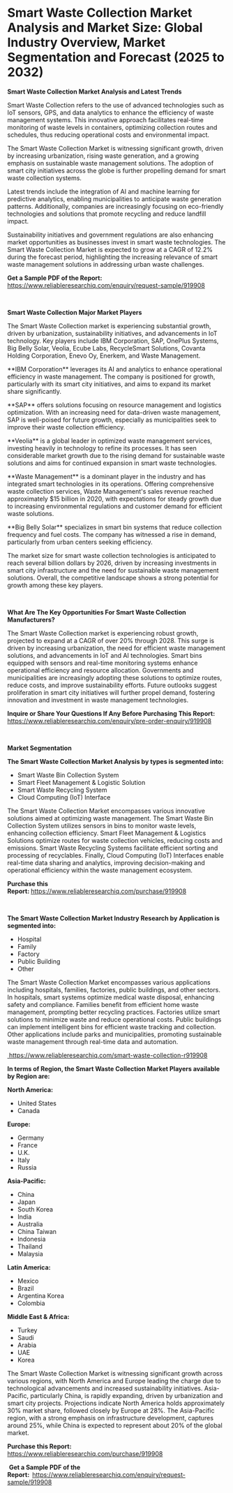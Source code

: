 <p><h1>Smart Waste Collection Market Analysis and Market Size: Global Industry Overview, Market Segmentation and Forecast (2025 to 2032)</h1></p><p><strong>Smart Waste Collection Market Analysis and Latest Trends</strong></p>
<p><p>Smart Waste Collection refers to the use of advanced technologies such as IoT sensors, GPS, and data analytics to enhance the efficiency of waste management systems. This innovative approach facilitates real-time monitoring of waste levels in containers, optimizing collection routes and schedules, thus reducing operational costs and environmental impact. </p><p>The Smart Waste Collection Market is witnessing significant growth, driven by increasing urbanization, rising waste generation, and a growing emphasis on sustainable waste management solutions. The adoption of smart city initiatives across the globe is further propelling demand for smart waste collection systems. </p><p>Latest trends include the integration of AI and machine learning for predictive analytics, enabling municipalities to anticipate waste generation patterns. Additionally, companies are increasingly focusing on eco-friendly technologies and solutions that promote recycling and reduce landfill impact. </p><p>Sustainability initiatives and government regulations are also enhancing market opportunities as businesses invest in smart waste technologies. The Smart Waste Collection Market is expected to grow at a CAGR of 12.2% during the forecast period, highlighting the increasing relevance of smart waste management solutions in addressing urban waste challenges.</p></p>
<p><strong>Get a Sample PDF of the Report:&nbsp;</strong> <a href="https://www.reliableresearchiq.com/enquiry/request-sample/919908?utm_campaign=3114&utm_medium=2&utm_source=Github&utm_content=ia&utm_term=18042025&utm_id=smart-waste-collection">https://www.reliableresearchiq.com/enquiry/request-sample/919908</a></p>
<p>&nbsp;</p>
<p><strong>Smart Waste Collection Major Market Players</strong></p>
<p><p>The Smart Waste Collection market is experiencing substantial growth, driven by urbanization, sustainability initiatives, and advancements in IoT technology. Key players include IBM Corporation, SAP, OnePlus Systems, Big Belly Solar, Veolia, Ecube Labs, RecycleSmart Solutions, Covanta Holding Corporation, Enevo Oy, Enerkem, and Waste Management.</p><p>**IBM Corporation** leverages its AI and analytics to enhance operational efficiency in waste management. The company is positioned for growth, particularly with its smart city initiatives, and aims to expand its market share significantly.</p><p>**SAP** offers solutions focusing on resource management and logistics optimization. With an increasing need for data-driven waste management, SAP is well-poised for future growth, especially as municipalities seek to improve their waste collection efficiency.</p><p>**Veolia** is a global leader in optimized waste management services, investing heavily in technology to refine its processes. It has seen considerable market growth due to the rising demand for sustainable waste solutions and aims for continued expansion in smart waste technologies.</p><p>**Waste Management** is a dominant player in the industry and has integrated smart technologies in its operations. Offering comprehensive waste collection services, Waste Management's sales revenue reached approximately $15 billion in 2020, with expectations for steady growth due to increasing environmental regulations and customer demand for efficient waste solutions.</p><p>**Big Belly Solar** specializes in smart bin systems that reduce collection frequency and fuel costs. The company has witnessed a rise in demand, particularly from urban centers seeking efficiency.</p><p>The market size for smart waste collection technologies is anticipated to reach several billion dollars by 2026, driven by increasing investments in smart city infrastructure and the need for sustainable waste management solutions. Overall, the competitive landscape shows a strong potential for growth among these key players.</p></p>
<p>&nbsp;</p>
<p><strong>What Are The Key Opportunities For Smart Waste Collection Manufacturers?</strong></p>
<p><p>The Smart Waste Collection market is experiencing robust growth, projected to expand at a CAGR of over 20% through 2028. This surge is driven by increasing urbanization, the need for efficient waste management solutions, and advancements in IoT and AI technologies. Smart bins equipped with sensors and real-time monitoring systems enhance operational efficiency and resource allocation. Governments and municipalities are increasingly adopting these solutions to optimize routes, reduce costs, and improve sustainability efforts. Future outlooks suggest proliferation in smart city initiatives will further propel demand, fostering innovation and investment in waste management technologies.</p></p>
<p><strong>Inquire or Share Your Questions If Any Before Purchasing This Report:</strong> <a href="https://www.reliableresearchiq.com/enquiry/pre-order-enquiry/919908?utm_campaign=3114&utm_medium=2&utm_source=Github&utm_content=ia&utm_term=18042025&utm_id=smart-waste-collection">https://www.reliableresearchiq.com/enquiry/pre-order-enquiry/919908</a></p>
<p>&nbsp;</p>
<p><strong>Market Segmentation</strong></p>
<p><strong>The Smart Waste Collection Market Analysis by types is segmented into:</strong></p>
<p><ul><li>Smart Waste Bin Collection System</li><li>Smart Fleet Management & Logistic Solution</li><li>Smart Waste Recycling System</li><li>Cloud Computing (IoT) Interface</li></ul></p>
<p><p>The Smart Waste Collection Market encompasses various innovative solutions aimed at optimizing waste management. The Smart Waste Bin Collection System utilizes sensors in bins to monitor waste levels, enhancing collection efficiency. Smart Fleet Management & Logistics Solutions optimize routes for waste collection vehicles, reducing costs and emissions. Smart Waste Recycling Systems facilitate efficient sorting and processing of recyclables. Finally, Cloud Computing (IoT) Interfaces enable real-time data sharing and analytics, improving decision-making and operational efficiency within the waste management ecosystem.</p></p>
<p><strong>Purchase this Report:&nbsp;</strong><a href="https://www.reliableresearchiq.com/purchase/919908?utm_campaign=3114&utm_medium=2&utm_source=Github&utm_content=ia&utm_term=18042025&utm_id=smart-waste-collection">https://www.reliableresearchiq.com/purchase/919908</a></p>
<p>&nbsp;</p>
<p><strong>The Smart Waste Collection Market Industry Research by Application is segmented into:</strong></p>
<p><ul><li>Hospital</li><li>Family</li><li>Factory</li><li>Public Building</li><li>Other</li></ul></p>
<p><p>The Smart Waste Collection Market encompasses various applications including hospitals, families, factories, public buildings, and other sectors. In hospitals, smart systems optimize medical waste disposal, enhancing safety and compliance. Families benefit from efficient home waste management, prompting better recycling practices. Factories utilize smart solutions to minimize waste and reduce operational costs. Public buildings can implement intelligent bins for efficient waste tracking and collection. Other applications include parks and municipalities, promoting sustainable waste management through real-time data and automation.</p></p>
<p><a href="https://www.reliableresearchiq.com/smart-waste-collection-r919908?utm_campaign=3114&utm_medium=2&utm_source=Github&utm_content=ia&utm_term=18042025&utm_id=smart-waste-collection">&nbsp;https://www.reliableresearchiq.com/smart-waste-collection-r919908</a></p>
<p><strong>In terms of Region, the Smart Waste Collection Market Players available by Region are:</strong></p>
<p>
    <p> <strong> North America: </strong>
        <ul>
            <li>United States</li>
            <li>Canada</li>
        </ul>
        </p> 
    <p> <strong> Europe: </strong>
        <ul>
            <li>Germany</li>
            <li>France</li>
            <li>U.K.</li>
            <li>Italy</li>
            <li>Russia</li>
        </ul>
        </p> 
    <p> <strong> Asia-Pacific: </strong>
        <ul>
            <li>China</li>
            <li>Japan</li>
            <li>South Korea</li>
            <li>India</li>
            <li>Australia</li>
            <li>China Taiwan</li>
            <li>Indonesia</li>
            <li>Thailand</li>
            <li>Malaysia</li>
        </ul>
        </p> 
    <p> <strong> Latin America: </strong>
        <ul>
            <li>Mexico</li>
            <li>Brazil</li>
            <li>Argentina Korea</li>
            <li>Colombia</li>
        </ul>
        </p> 
    <p> <strong> Middle East & Africa: </strong>
        <ul>
            <li>Turkey</li>
            <li>Saudi</li>
            <li>Arabia</li>
            <li>UAE</li>
            <li>Korea</li>
        </ul>
    </p>
    </p>
<p><p>The Smart Waste Collection Market is witnessing significant growth across various regions, with North America and Europe leading the charge due to technological advancements and increased sustainability initiatives. Asia-Pacific, particularly China, is rapidly expanding, driven by urbanization and smart city projects. Projections indicate North America holds approximately 30% market share, followed closely by Europe at 28%. The Asia-Pacific region, with a strong emphasis on infrastructure development, captures around 25%, while China is expected to represent about 20% of the global market.</p></p>
<p><strong>Purchase this Report: </strong><a href="https://www.reliableresearchiq.com/purchase/919908?utm_campaign=3114&utm_medium=2&utm_source=Github&utm_content=ia&utm_term=18042025&utm_id=smart-waste-collection">https://www.reliableresearchiq.com/purchase/919908</a></p>
<p>&nbsp;<strong>Get a Sample PDF of the Report:&nbsp;&nbsp;</strong><a href="https://www.reliableresearchiq.com/enquiry/request-sample/919908?utm_campaign=3114&utm_medium=2&utm_source=Github&utm_content=ia&utm_term=18042025&utm_id=smart-waste-collection">https://www.reliableresearchiq.com/enquiry/request-sample/919908</a></p>
<p><strong></strong></p>
<p><p></p><p></p><p></p></p>